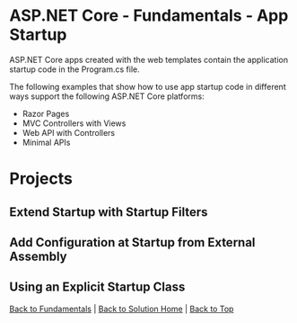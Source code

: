 # ASP.NET Core - Fundamentals - App Startup
ASP.NET Core apps created with the web templates contain the application startup code in the Program.cs file.

The following examples that show how to use app startup code in different ways support the following ASP.NET Core platforms:
- Razor Pages
- MVC Controllers with Views
- Web API with Controllers
- Minimal APIs

# Projects
## Extend Startup with Startup Filters

## Add Configuration at Startup from External Assembly

## Using an Explicit Startup Class

[Back to Fundamentals](../README.md) |
[Back to Solution Home](../../README.md) |
[Back to Top](#aspnet-core---fundamentals---app-startup)
```
